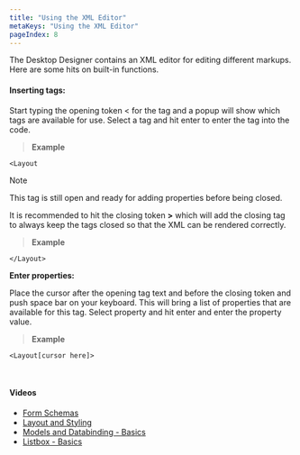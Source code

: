 ```yaml
---
title: "Using the XML Editor"
metaKeys: "Using the XML Editor"
pageIndex: 8
---
```


The Desktop Designer contains an XML editor for editing different markups. Here are some hits on built-in functions.

#### Inserting tags:  
Start typing the opening token < for the tag and a popup will show which tags are available for use. Select a tag and hit enter to enter the tag into the code. 

>**Example**
```
<Layout
```
 
> [!NOTE]
> This tag is still open and ready for adding properties before being closed.

It is recommended to hit the closing token **>** which will add the closing tag to always keep the tags closed so that the XML can be rendered correctly.

>**Example**
```
</Layout>
```

**Enter properties:** 

Place the cursor after the opening tag text and before the closing token and push space bar on your keyboard. This will bring a list of properties that are available for this tag. Select property and hit enter and enter the property value.

>**Example**
```
<Layout[cursor here]>
```

<br/>

#### Videos

* [Form Schemas](../../../videos/formschemas.md)
* [Layout and Styling](https://profitbasedocs.blob.core.windows.net/videos/Form%20Schema%20-%20Layout%20and%20styling.mp4)
* [Models and Databinding - Basics](https://profitbasedocs.blob.core.windows.net/videos/FormSchema-ModelsAndDatabinding-Basics.mp4)
* [Listbox - Basics](https://profitbasedocs.blob.core.windows.net/videos/FormSchema-Listbox-Basics.mp4)
